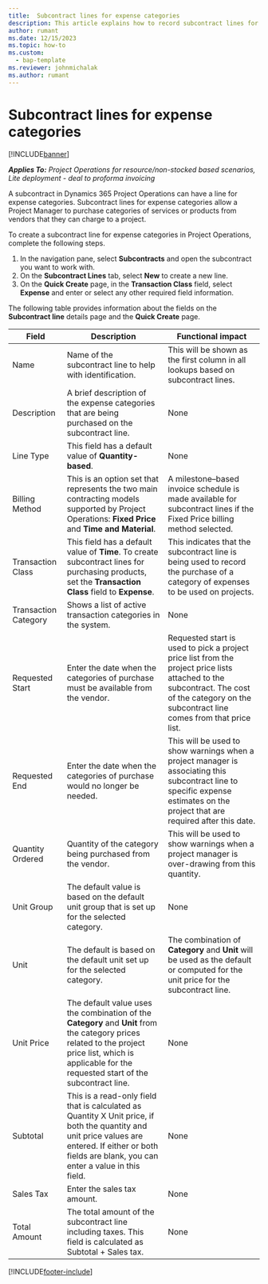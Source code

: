 ```yaml
---
title:  Subcontract lines for expense categories
description: This article explains how to record subcontract lines for expense and use the fields to record the purchase of time from vendors.
author: rumant
ms.date: 12/15/2023
ms.topic: how-to
ms.custom: 
  - bap-template
ms.reviewer: johnmichalak
ms.author: rumant
---
```


#  Subcontract lines for expense categories

[!INCLUDE[banner](../../includes/banner.md)]

_**Applies To:** Project Operations for resource/non-stocked based scenarios, Lite deployment - deal to proforma invoicing_

A subcontract in Dynamics 365 Project Operations can have a line for expense categories. Subcontract lines for expense categories allow a Project Manager to purchase categories of services or products from vendors that they can charge to a project.

To create a subcontract line for expense categories in Project Operations, complete the following steps.

1. In the navigation pane, select **Subcontracts** and open the subcontract you want to work with.
2. On the **Subcontract Lines** tab, select **New** to create a new line.
3. On the **Quick Create** page, in the **Transaction Class** field, select **Expense** and enter or select any other required field information.

The following table provides information about the fields on the **Subcontract line** details page and the **Quick Create** page.

| **Field** | **Description** | **Functional impact** |
| --- | --- | --- |
| Name | Name of the subcontract line to help with identification. | This will be shown as the first column in all lookups based on subcontract lines. |
| Description | A brief description of the expense categories that are being purchased on the subcontract line. | None |
|Line Type | This field has a default value of  **Quantity-based**. |None |
| Billing Method | This is an option set that represents the two main contracting models supported by Project Operations: **Fixed Price** and **Time and Material**. | A milestone–based invoice schedule is made available for subcontract lines if the Fixed Price billing method selected. |
| Transaction Class | This field has a default value of  **Time**. To create subcontract lines for purchasing products, set the  **Transaction Class**  field to  **Expense**.  | This indicates that the subcontract line is being used to record the purchase of a category of expenses to be used on projects. |
| Transaction Category | Shows a list of active transaction categories in the system. |None |
| Requested Start | Enter the date when the categories of purchase must be available from the vendor. | Requested start is used to pick a project price list from the project price lists attached to the subcontract. The cost of the category on the subcontract line comes from that price list. |
| Requested End | Enter the date when the categories of purchase would no longer be needed. | This will be used to show warnings when a project manager is associating this subcontract line to specific expense estimates on the project that are required after this date. |
| Quantity Ordered | Quantity of the category being purchased from the vendor. | This will be used to show warnings when a project manager is over-drawing from this quantity.|
| Unit Group | The default value is based on the default unit group that is set up for the selected category. |None |
| Unit | The default is based on the default unit set up for the selected category.  | The combination of **Category** and **Unit** will be used as the default or computed for the unit price for the subcontract line.  |
| Unit Price | The default value uses the combination of the **Category** and **Unit** from the category prices related to the project price list, which is applicable for the requested start of the subcontract line. |None |
| Subtotal | This is a read-only field  that is calculated as Quantity X Unit price, if both the quantity and unit price values are entered. If either or both fields are blank, you can enter a value in this field. |None |
| Sales Tax | Enter the sales tax amount. |None |
| Total Amount | The total amount of the subcontract line including taxes. This field is calculated as Subtotal + Sales tax. |None |


[!INCLUDE[footer-include](../../includes/footer-banner.md)]
